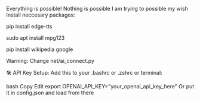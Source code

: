 Everything is possible!
Nothing is possible
I am trying to possible my wish
Install neccesary packages:



pip install edge-tts



sudo apt install mpg123

pip install wikipedia google

Warning:
Change net/ai_connect.py 


🛠️ API Key Setup:
Add this to your .bashrc or .zshrc or terminal:

bash
Copy
Edit
export OPENAI_API_KEY="your_openai_api_key_here"
Or put it in config.json and load from there
